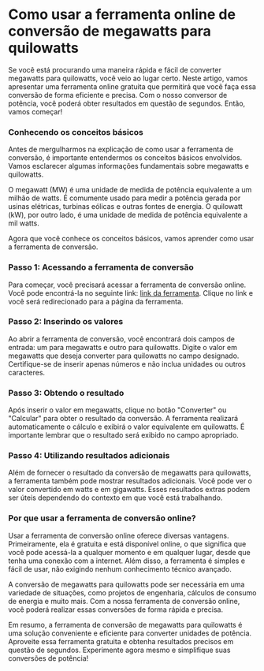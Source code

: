 Como usar a ferramenta online de conversão de megawatts para quilowatts
=======================================================================

Se você está procurando uma maneira rápida e fácil de converter megawatts para quilowatts, você veio ao lugar certo. Neste artigo, vamos apresentar uma ferramenta online gratuita que permitirá que você faça essa conversão de forma eficiente e precisa. Com o nosso conversor de potência, você poderá obter resultados em questão de segundos. Então, vamos começar!

### Conhecendo os conceitos básicos

Antes de mergulharmos na explicação de como usar a ferramenta de conversão, é importante entendermos os conceitos básicos envolvidos. Vamos esclarecer algumas informações fundamentais sobre megawatts e quilowatts.

O megawatt (MW) é uma unidade de medida de potência equivalente a um milhão de watts. É comumente usado para medir a potência gerada por usinas elétricas, turbinas eólicas e outras fontes de energia. O quilowatt (kW), por outro lado, é uma unidade de medida de potência equivalente a mil watts.

Agora que você conhece os conceitos básicos, vamos aprender como usar a ferramenta de conversão.

### Passo 1: Acessando a ferramenta de conversão

Para começar, você precisará acessar a ferramenta de conversão online. Você pode encontrá-la no seguinte link: [link da ferramenta](https://www.onlinecalculatorsfree.com/pt/convert/megawatts-to-kilowatts.html). Clique no link e você será redirecionado para a página da ferramenta.

### Passo 2: Inserindo os valores

Ao abrir a ferramenta de conversão, você encontrará dois campos de entrada: um para megawatts e outro para quilowatts. Digite o valor em megawatts que deseja converter para quilowatts no campo designado. Certifique-se de inserir apenas números e não inclua unidades ou outros caracteres.

### Passo 3: Obtendo o resultado

Após inserir o valor em megawatts, clique no botão "Converter" ou "Calcular" para obter o resultado da conversão. A ferramenta realizará automaticamente o cálculo e exibirá o valor equivalente em quilowatts. É importante lembrar que o resultado será exibido no campo apropriado.

### Passo 4: Utilizando resultados adicionais

Além de fornecer o resultado da conversão de megawatts para quilowatts, a ferramenta também pode mostrar resultados adicionais. Você pode ver o valor convertido em watts e em gigawatts. Esses resultados extras podem ser úteis dependendo do contexto em que você está trabalhando.

### Por que usar a ferramenta de conversão online?

Usar a ferramenta de conversão online oferece diversas vantagens. Primeiramente, ela é gratuita e está disponível online, o que significa que você pode acessá-la a qualquer momento e em qualquer lugar, desde que tenha uma conexão com a internet. Além disso, a ferramenta é simples e fácil de usar, não exigindo nenhum conhecimento técnico avançado.

A conversão de megawatts para quilowatts pode ser necessária em uma variedade de situações, como projetos de engenharia, cálculos de consumo de energia e muito mais. Com a nossa ferramenta de conversão online, você poderá realizar essas conversões de forma rápida e precisa.

Em resumo, a ferramenta de conversão de megawatts para quilowatts é uma solução conveniente e eficiente para converter unidades de potência. Aproveite essa ferramenta gratuita e obtenha resultados precisos em questão de segundos. Experimente agora mesmo e simplifique suas conversões de potência!